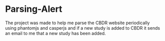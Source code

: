 Parsing-Alert
=============

The project was made to help me parse the CBDR website periodically using phantomjs and casperjs and if a new study is added to CBDR it sends an email to me that a new study has been added.
